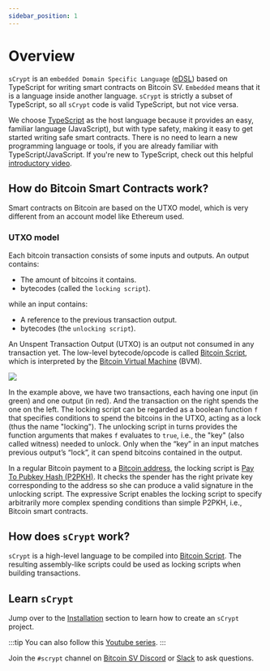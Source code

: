 ```yaml
---
sidebar_position: 1
---
```


# Overview

`sCrypt` is an `embedded Domain Specific Language` ([eDSL](https://en.wikipedia.org/wiki/Domain-specific_language#External_and_Embedded_Domain_Specific_Languages)) based on TypeScript for writing smart contracts on Bitcoin SV. `Embedded` means that it is a language inside another language. `sCrypt` is strictly a subset of TypeScript, so all `sCrypt` code is valid TypeScript, but not vice versa.

We choose [TypeScript](https://www.typescriptlang.org) as the host language because it provides an easy, familiar language (JavaScript), but with type safety, making it easy to get started writing safe smart contracts. There is no need to learn a new programming language or tools, if you are already familiar with TypeScript/JavaScript.
If you're new to TypeScript, check out this helpful [introductory video](https://www.youtube.com/watch?v=ahCwqrYpIuM).


## How do Bitcoin Smart Contracts work?

Smart contracts on Bitcoin are based on the UTXO model, which is very different from an account model like Ethereum used.

### UTXO model

Each bitcoin transaction consists of some inputs and outputs.
An output contains:

- The amount of bitcoins it contains.
- bytecodes (called the `locking script`).

while an input contains:
- A reference to the previous transaction output.
- bytecodes (the `unlocking script`).

An Unspent Transaction Output (UTXO) is an output not consumed in any transaction yet. The low-level bytecode/opcode is called [Bitcoin Script](https://wiki.bitcoinsv.io/index.php/Script), which is interpreted by the [Bitcoin Virtual Machine](https://xiaohuiliu.medium.com/introduction-to-bitcoin-smart-contracts-9c0ea37dc757) (BVM).

![](../static/img/utxo.jpg)

In the example above, we have two transactions, each having one input (in green) and one output (in red). And the transaction on the right spends the one on the left.
The locking script can be regarded as a boolean function `f` that specifies conditions to spend the bitcoins in the UTXO, acting as a lock (thus the name "locking").
The unlocking script in turns provides the function arguments that makes `f` evaluates to `true`, i.e., the "key" (also called witness) needed to unlock.
Only when the “key” in an input matches previous output’s “lock”, it can spend bitcoins contained in the output.

In a regular Bitcoin payment to a [Bitcoin address](https://wiki.bitcoinsv.io/index.php/Bitcoin_address), the locking script is [Pay To Pubkey Hash (P2PKH)](https://learnmeabitcoin.com/technical/p2pkh). It checks the spender has the right private key corresponding to the address so she can produce a valid signature in the unlocking script. The expressive Script enables the locking script to specify arbitrarily more complex spending conditions than simple P2PKH, i.e., Bitcoin smart contracts.

## How does `sCrypt` work?

`sCrypt` is a high-level language to be compiled into [Bitcoin Script](https://wiki.bitcoinsv.io/index.php/Script). The resulting assembly-like scripts could be used as locking scripts when building transactions.

## Learn `sCrypt`

Jump over to the [Installation](./installation.md) section to learn how to create an `sCrypt` project. 

:::tip
You can also follow this [Youtube series](https://www.youtube.com/playlist?list=PL0Kn1t30VSpGcbwN-bcbU1-x0fRAoq-GI).
:::

Join the `#scrypt` channel on [Bitcoin SV Discord](https://discord.gg/bsv) or [Slack](https://join.slack.com/t/scryptworkspace/shared_invite/enQtNzQ1OTMyNDk1ODU3LTJmYjE5MGNmNDZhYmYxZWM4ZGY2MTczM2NiNTIxYmFhNTVjNjE5MGYwY2UwNDYxMTQyNGU2NmFkNTY5MmI1MWM) to ask questions.
